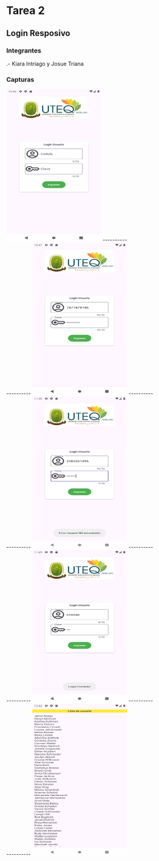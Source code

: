 # Tarea 2
## Login Resposivo
### Integrantes
.- Kiara Intriago y Josue Triana

### Capturas
<img src="captura1.png" width="250" height="400">
----------<br>
----------
<img src="captura2.png" width="250" height="400">
----------<br>
----------
<img src="captura3.png" width="250" height="400">
----------<br>
----------
<img src="captura4.png" width="250" height="400">
----------<br>
----------
<img src="captura6.png" width="250" height="400">





